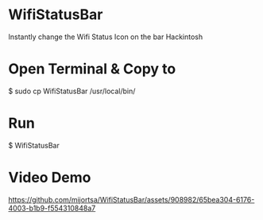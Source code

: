 # WifiStatusBar
Instantly change the Wifi Status Icon on the bar Hackintosh

# Open Terminal & Copy to

$ sudo cp WifiStatusBar /usr/local/bin/

# Run

$ WifiStatusBar


# Video Demo

https://github.com/mijortsa/WifiStatusBar/assets/908982/65bea304-6176-4003-b1b9-f554310848a7


